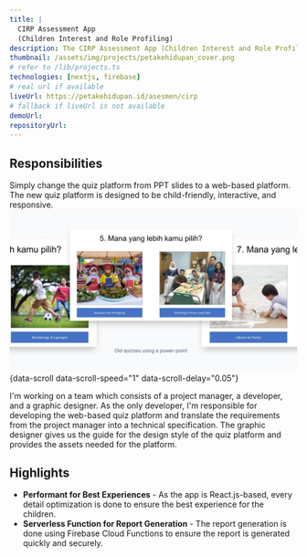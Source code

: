 ```yaml
---
title: |
  CIRP Assessment App
  (Children Interest and Role Profiling)
description: The CIRP Assessment App (Children Interest and Role Profiling) is designed to help children in elementary school get to know themselves better and receive recommendations for their life path. The app features a child-friendly interface and emphasizes interactivity as its main value.
thumbnail: /assets/img/projects/petakehidupan_cover.png
# refer to /lib/projects.ts
technologies: [nextjs, firebase]
# real url if available
liveUrl: https://petakehidupan.id/asesmen/cirp
# fallback if liveUrl is not available
demoUrl:
repositoryUrl:
---
```


## Responsibilities
Simply change the quiz platform from PPT slides to a web-based platform. The new quiz platform is designed to be child-friendly, interactive, and responsive.
![Old flow](/assets/img/projects/petakehidupan_quiz-old.jpg){data-scroll data-scroll-speed="1" data-scroll-delay="0.05"}

I'm working on a team which consists of a project manager, a developer, and a graphic designer. As the only developer, I'm responsible for developing the web-based quiz platform and translate the requirements from the project manager into a technical specification. The graphic designer gives us the guide for the design style of the quiz platform and provides the assets needed for the platform.

## Highlights
- **Performant for Best Experiences** - As the app is React.js-based, every detail optimization is done to ensure the best experience for the children.
- **Serverless Function for Report Generation** - The report generation is done using Firebase Cloud Functions to ensure the report is generated quickly and securely.